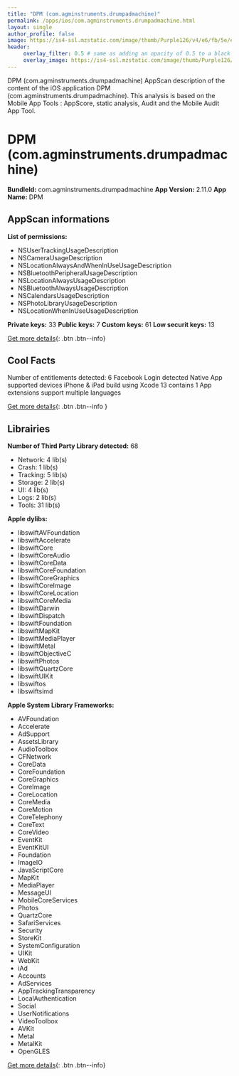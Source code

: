 ```yaml
---
title: "DPM (com.agminstruments.drumpadmachine)"
permalink: /apps/ios/com.agminstruments.drumpadmachine.html
layout: single
author_profile: false
image: https://is4-ssl.mzstatic.com/image/thumb/Purple126/v4/e6/fb/5e/e6fb5e5e-d8ae-68bc-c020-b0614b6c748b/AppIcon-0-0-1x_U007emarketing-0-0-0-7-0-0-sRGB-0-0-0-GLES2_U002c0-512MB-85-220-0-0.png/512x512bb.jpg
header: 
     overlay_filter: 0.5 # same as adding an opacity of 0.5 to a black background
     overlay_image: https://is4-ssl.mzstatic.com/image/thumb/Purple126/v4/e6/fb/5e/e6fb5e5e-d8ae-68bc-c020-b0614b6c748b/AppIcon-0-0-1x_U007emarketing-0-0-0-7-0-0-sRGB-0-0-0-GLES2_U002c0-512MB-85-220-0-0.png/512x512bb.jpg
---
```

DPM (com.agminstruments.drumpadmachine) AppScan description of the content of the iOS application DPM (com.agminstruments.drumpadmachine). This analysis is based on the Mobile App Tools : AppScore, static analysis, Audit and the Mobile Audit App Tool.

# DPM (com.agminstruments.drumpadmachine)

**BundleId:** com.agminstruments.drumpadmachine
**App Version:** 2.11.0
**App Name:** DPM


## AppScan informations 

**List of permissions:** 
- NSUserTrackingUsageDescription
- NSCameraUsageDescription
- NSLocationAlwaysAndWhenInUseUsageDescription
- NSBluetoothPeripheralUsageDescription
- NSLocationAlwaysUsageDescription
- NSBluetoothAlwaysUsageDescription
- NSCalendarsUsageDescription
- NSPhotoLibraryUsageDescription
- NSLocationWhenInUseUsageDescription
  
  
**Private keys:** 33
**Public keys:** 7
**Custom keys:** 61
**Low securit keys:** 13
  
[Get more details](/pricing.html){: .btn .btn--info}

## Cool Facts

Number of entitlements detected: 6
Facebook Login detected
Native App
supported devices iPhone & iPad
build using Xcode 13
contains 1 App extensions
support multiple languages
  
[Get more details](/pricing.html){: .btn .btn--info }

## Librairies 
**Number of Third Party Library detected:** 68
- Network: 4 lib(s)
- Crash: 1 lib(s)
- Tracking: 5 lib(s)
- Storage: 2 lib(s)
- UI: 4 lib(s)
- Logs: 2 lib(s)
- Tools: 31 lib(s)


**Apple dylibs:**
- libswiftAVFoundation
- libswiftAccelerate
- libswiftCore
- libswiftCoreAudio
- libswiftCoreData
- libswiftCoreFoundation
- libswiftCoreGraphics
- libswiftCoreImage
- libswiftCoreLocation
- libswiftCoreMedia
- libswiftDarwin
- libswiftDispatch
- libswiftFoundation
- libswiftMapKit
- libswiftMediaPlayer
- libswiftMetal
- libswiftObjectiveC
- libswiftPhotos
- libswiftQuartzCore
- libswiftUIKit
- libswiftos
- libswiftsimd


**Apple System Library Frameworks:**
- AVFoundation
- Accelerate
- AdSupport
- AssetsLibrary
- AudioToolbox
- CFNetwork
- CoreData
- CoreFoundation
- CoreGraphics
- CoreImage
- CoreLocation
- CoreMedia
- CoreMotion
- CoreTelephony
- CoreText
- CoreVideo
- EventKit
- EventKitUI
- Foundation
- ImageIO
- JavaScriptCore
- MapKit
- MediaPlayer
- MessageUI
- MobileCoreServices
- Photos
- QuartzCore
- SafariServices
- Security
- StoreKit
- SystemConfiguration
- UIKit
- WebKit
- iAd
- Accounts
- AdServices
- AppTrackingTransparency
- LocalAuthentication
- Social
- UserNotifications
- VideoToolbox
- AVKit
- Metal
- MetalKit
- OpenGLES


  
[Get more details](/pricing.html){: .btn .btn--info}

